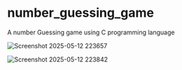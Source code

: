 # number_guessing_game
A number Guessing game using C programming language

![Screenshot 2025-05-12 223657](https://github.com/user-attachments/assets/221f09e3-eba1-4630-a719-113dde73f8e3)

![Screenshot 2025-05-12 223842](https://github.com/user-attachments/assets/68fae511-2c75-443e-94b5-1a1cb2f46ad7)
